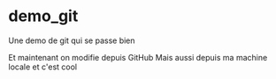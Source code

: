 # demo_git
Une demo de git qui se passe bien

Et maintenant on modifie depuis GitHub
Mais aussi depuis ma machine locale et c'est cool
